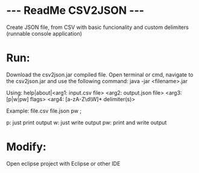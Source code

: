 # --- ReadMe CSV2JSON ---
Create JSON file, from CSV with basic funcionality and custom delimiters (runnable console application)

# Run:
Download the csv2json.jar compiled file.
Open terminal or cmd, navigate to the csv2json.jar and use the following command: java -jar \<filename>.jar <arguments>

Using: help|about|\<arg1: input.csv file> \<arg2: output.json file> \<arg3: [p|w|pw] flags> \<arg4: [a-zA-Z\d\W]* delimiter(s)>

Example: file.csv file.json pw ;

p: just print output
w: just write output
pw: print and write output

# Modify:
Open eclipse project with Eclipse or other IDE
